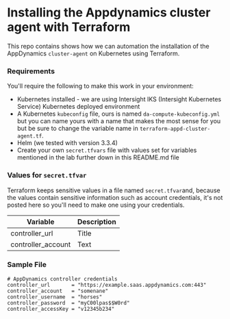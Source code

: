 # Installing the Appdynamics cluster agent with Terraform
This repo contains shows how we can automation the installation of the AppDynamics `cluster-agent` on Kubernetes using Terraform.

### Requirements

You'll require the following to make this work in your environment:

- Kubernetes installed - we are using Intersight IKS (Intersight Kubernetes Service) Kubernetes deployed environment
- A Kubernetes `kubeconfig` file, ours is named `da-compute-kubeconfig.yml` but you can name yours with a name that makes the most sense for you but be sure to change the variable name in `terraform-appd-cluster-agent.tf`.
- Helm (we tested with version 3.3.4)
- Create your own `secret.tfvars` file with values set for variables mentioned in the lab further down in this README.md file

### Values for `secret.tfvar`

Terraform keeps sensitive values in a file named `secret.tfvar`and, because the values contain sensitive information such as account credentials, it's not posted here so you'll need to make one using your credentials.

| Variable               | Description |
| -----------------------| ----------- |
| controller_url         | Title       |
| controller_account     | Text        |


### Sample File

```
# AppDynamics controller credentials
controller_url       = "https://example.saas.appdynamics.com:443"
controller_account   = "somenane"
controller_username  = "horses"
controller_password  = "myC00lpas$$W0rd"
controller_accessKey = "v12345b234"
```